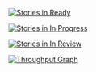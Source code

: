 [![Stories in Ready](https://badge.waffle.io/hexagon-integration-test/zen-test.png?label=ready&title=Ready)](https://waffle.io/hexagon-integration-test/zen-test)

[![Stories in In Progress](https://badge.waffle.io/hexagon-integration-test/zen-test.png?label=in%20progress&title=In%20Progress)](https://waffle.io/hexagon-integration-test/zen-test)

[![Stories in In Review](https://badge.waffle.io/hexagon-integration-test/zen-test.png?label=in%20review&title=In%20Review)](https://waffle.io/hexagon-integration-test/zen-test)

[![Throughput Graph](https://graphs.waffle.io/hexagon-integration-test/zen-test/throughput.svg)](https://waffle.io/hexagon-integration-test/zen-test/metrics/throughput)
